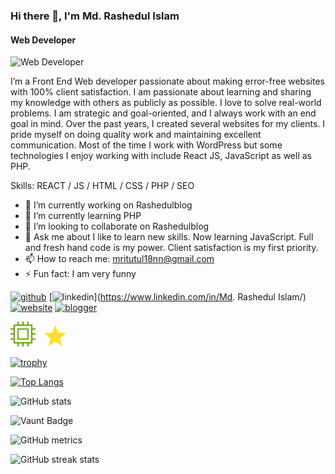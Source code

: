 ### Hi there 👋, I'm Md. Rashedul Islam
#### Web Developer
![Web Developer](https://github.com/rashedulblog/rashedul/blob/main/Md.%20Rashedul%20Islam.jpg)

I’m a Front End Web developer passionate about making error-free websites with 100% client satisfaction. I am passionate about learning and sharing my knowledge with others as publicly as possible. I love to solve real-world problems. I am strategic and goal-oriented, and I always work with an end goal in mind. Over the past years, I created several websites for my clients. I pride myself on doing quality work and maintaining excellent communication. Most of the time I work with WordPress but some technologies I enjoy working with include React JS, JavaScript as well as PHP.

Skills: REACT / JS / HTML / CSS / PHP / SEO

- 🔭 I’m currently working on Rashedulblog 
- 🌱 I’m currently learning PHP 
- 👯 I’m looking to collaborate on Rashedulblog 
- 💬 Ask me about I like to learn new skills. Now learning JavaScript. Full and fresh hand code is my power. Client satisfaction is my first priority. 
- 📫 How to reach me: mritutul18nn@gmail.com 
- ⚡ Fun fact: I am very funny 


[<img src='https://cdn.jsdelivr.net/npm/simple-icons@3.0.1/icons/github.svg' alt='github' height='40'>](https://github.com/rashedulblog)  [<img src='https://cdn.jsdelivr.net/npm/simple-icons@3.0.1/icons/linkedin.svg' alt='linkedin' height='40'>](https://www.linkedin.com/in/Md. Rashedul Islam/)  [<img src='https://cdn.jsdelivr.net/npm/simple-icons@3.0.1/icons/icloud.svg' alt='website' height='40'>](https://m-rashed.com/rashedulblog/)  [<img src='https://cdn.jsdelivr.net/npm/simple-icons@3.0.1/icons/blogger.svg' alt='blogger' height='40'>](https://m-rashed.com/rashedulblog/)  

<a href='https://docs.github.com/en/developers'><img src='https://raw.githubusercontent.com/acervenky/animated-github-badges/master/assets/devbadge.gif' width='40' height='40'></a> <a href='https://stars.github.com/'><img src='https://raw.githubusercontent.com/acervenky/animated-github-badges/master/assets/starbadge.gif' width='35' height='35'></a> 

[![trophy](https://github-profile-trophy.vercel.app/?username=rashedulblog)](https://github.com/ryo-ma/github-profile-trophy)

[![Top Langs](https://github-readme-stats.vercel.app/api/top-langs/?username=rashedulblog)](https://github.com/anuraghazra/github-readme-stats)

![GitHub stats](https://github-readme-stats.vercel.app/api?username=rashedulblog&show_icons=true&count_private=true)  

![Vaunt Badge](https://api.vaunt.dev/v1/github/entities/rashedulblog/contributions?format=svg&private=true)  

![GitHub metrics](https://metrics.lecoq.io/rashedulblog)  

![GitHub streak stats](https://streak-stats.demolab.com/?user=rashedulblog)  

